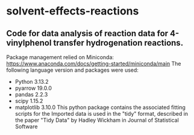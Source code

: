 # solvent-effects-reactions
## Code for data analysis of reaction data for 4-vinylphenol transfer hydrogenation reactions.

Package management relied on Miniconda: https://www.anaconda.com/docs/getting-started/miniconda/main
The following language version and packages were used:
- Python 3.13.2
- pyarrow 19.0.0
- pandas 2.2.3
- scipy 1.15.2
- matplotlib 3.10.0
This python package contains the associated fitting scripts for the 
Imported data is used in the "tidy" format, described in the paper "Tidy Data" by Hadley Wickham in Journal of Statistical Software
